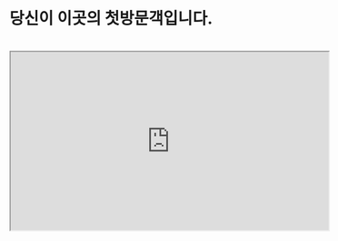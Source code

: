 <!DOCTYPE html>
<html>
<head>
<meta charset="utf-8">
<title>어서오십시요 정호넷 입니다!!</title>
  <h1>당신이 이곳의 첫방문객입니다.<h1>
<iframe width="560" height="315" src="https://www.youtube.com/embed/kRwyimMLJkw?rel=0&amp;autoplay=1&ampl;loop=1;playlistkRwyimMLJkw"</iframe>
